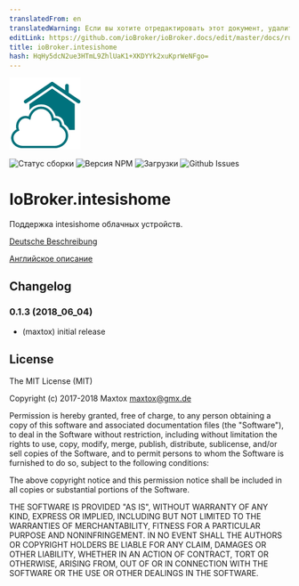 ```yaml
---
translatedFrom: en
translatedWarning: Если вы хотите отредактировать этот документ, удалите поле «translationFrom», в противном случае этот документ будет снова автоматически переведен
editLink: https://github.com/ioBroker/ioBroker.docs/edit/master/docs/ru/adapterref/iobroker.intesishome/README.md
title: ioBroker.intesishome
hash: HqHy5dcN2ue3HTmL9ZhlUaK1+XKDYYk2xuKprWeNFgo=
---
```

![логотип](../../../en/adapterref/iobroker.intesishome/admin/intesishome.png)

![Статус сборки](https://travis-ci.org/maxtox/ioBroker.intesishome.svg?branch=master)
![Версия NPM](http://img.shields.io/npm/v/iobroker.intesishome.svg)
![Загрузки](https://img.shields.io/npm/dm/iobroker.intesishome.svg)
![Github Issues](http://githubbadges.herokuapp.com/maxtox/ioBroker.intesishome/issues.svg)

# IoBroker.intesishome
Поддержка intesishome облачных устройств.

[Deutsche Beschreibung](docs/de/index.md)

[Английское описание](docs/en/index.md)

## Changelog

### 0.1.3 (2018_06_04)
* (maxtox) initial release

## License
The MIT License (MIT)

Copyright (c) 2017-2018 Maxtox <maxtox@gmx.de>

Permission is hereby granted, free of charge, to any person obtaining a copy
of this software and associated documentation files (the "Software"), to deal
in the Software without restriction, including without limitation the rights
to use, copy, modify, merge, publish, distribute, sublicense, and/or sell
copies of the Software, and to permit persons to whom the Software is
furnished to do so, subject to the following conditions:

The above copyright notice and this permission notice shall be included in
all copies or substantial portions of the Software.

THE SOFTWARE IS PROVIDED "AS IS", WITHOUT WARRANTY OF ANY KIND, EXPRESS OR
IMPLIED, INCLUDING BUT NOT LIMITED TO THE WARRANTIES OF MERCHANTABILITY,
FITNESS FOR A PARTICULAR PURPOSE AND NONINFRINGEMENT. IN NO EVENT SHALL THE
AUTHORS OR COPYRIGHT HOLDERS BE LIABLE FOR ANY CLAIM, DAMAGES OR OTHER
LIABILITY, WHETHER IN AN ACTION OF CONTRACT, TORT OR OTHERWISE, ARISING FROM,
OUT OF OR IN CONNECTION WITH THE SOFTWARE OR THE USE OR OTHER DEALINGS IN
THE SOFTWARE.